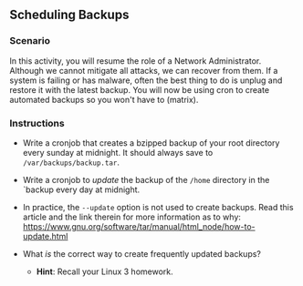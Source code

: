 ## Scheduling Backups

### Scenario

In this activity, you will resume the role of a Network Administrator. Although we cannot mitigate all attacks, we can recover from them. If a system is failing or has malware, often the best thing to do is unplug and restore it with the latest backup. You will now be using cron to create automated backups so you won't have to (matrix).


### Instructions
- Write a cronjob that creates a bzipped backup of your root directory every sunday at midnight. It should always save to `/var/backups/backup.tar`.

- Write a cronjob to _update_ the backup of the `/home` directory in the `backup every day at midnight.

- In practice, the `--update` option is not used to create backups. Read this article and the link therein for more information as to why: <https://www.gnu.org/software/tar/manual/html_node/how-to-update.html>

- What _is_ the correct way to create frequently updated backups? 
  - **Hint**: Recall your Linux 3 homework.